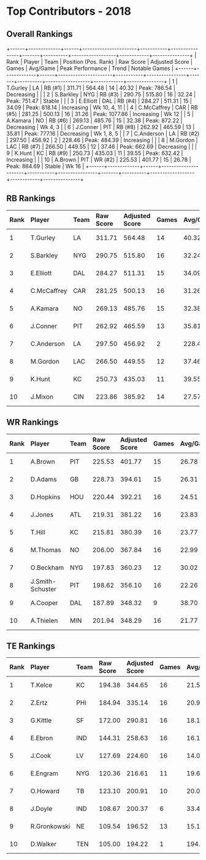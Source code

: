 # Top Contributors - 2018

## Overall Rankings

+------+-------------+------+----------------------+-----------+----------------+-------+----------+------------------+------------+---------------+
| Rank | Player      | Team | Position (Pos. Rank) | Raw Score | Adjusted Score | Games | Avg/Game | Peak Performance | Trend      | Notable Games |
+------+-------------+------+----------------------+-----------+----------------+-------+----------+------------------+------------+---------------+
| 1    | T.Gurley    | LA   | RB (#1)              | 311.71    | 564.48         | 14    | 40.32    | Peak: 786.54     | Decreasing |               |
| 2    | S.Barkley   | NYG  | RB (#3)              | 290.75    | 515.80         | 16    | 32.24    | Peak: 751.47     | Stable     |               |
| 3    | E.Elliott   | DAL  | RB (#4)              | 284.27    | 511.31         | 15    | 34.09    | Peak: 818.14     | Increasing | Wk 10, 4, 11  |
| 4    | C.McCaffrey | CAR  | RB (#5)              | 281.25    | 500.13         | 16    | 31.26    | Peak: 1077.86    | Increasing | Wk 12         |
| 5    | A.Kamara    | NO   | RB (#6)              | 269.13    | 485.76         | 15    | 32.38    | Peak: 872.22     | Decreasing | Wk 4, 3       |
| 6    | J.Conner    | PIT  | RB (#8)              | 262.92    | 465.59         | 13    | 35.81    | Peak: 777.16     | Decreasing | Wk 1, 8, 5    |
| 7    | C.Anderson  | LA   | RB (#2)              | 297.50    | 456.92         | 2     | 228.46   | Peak: 484.39     | Increasing |               |
| 8    | M.Gordon    | LAC  | RB (#7)              | 266.50    | 449.55         | 12    | 37.46    | Peak: 662.69     | Decreasing |               |
| 9    | K.Hunt      | KC   | RB (#9)              | 250.73    | 435.03         | 11    | 39.55    | Peak: 632.42     | Increasing |               |
| 10   | A.Brown     | PIT  | WR (#2)              | 225.53    | 401.77         | 15    | 26.78    | Peak: 884.69     | Stable     | Wk 16         |
+------+-------------+------+----------------------+-----------+----------------+-------+----------+------------------+------------+---------------+

## RB Rankings

| Rank | Player      | Team | Raw Score | Adjusted Score | Games | Avg/Game | Peak Performance | Trend      | Notable Games |
| :----| :-----------| :----| :---------| :--------------| :-----| :--------| :----------------| :----------| :-------------|
| 1    | T.Gurley    | LA   | 311.71    | 564.48         | 14    | 40.32    | Peak: 786.54     | Decreasing |               |
| 2    | S.Barkley   | NYG  | 290.75    | 515.80         | 16    | 32.24    | Peak: 751.47     | Stable     |               |
| 3    | E.Elliott   | DAL  | 284.27    | 511.31         | 15    | 34.09    | Peak: 818.14     | Increasing | Wk 10, 4, 11  |
| 4    | C.McCaffrey | CAR  | 281.25    | 500.13         | 16    | 31.26    | Peak: 1077.86    | Increasing | Wk 12         |
| 5    | A.Kamara    | NO   | 269.13    | 485.76         | 15    | 32.38    | Peak: 872.22     | Decreasing | Wk 4, 3       |
| 6    | J.Conner    | PIT  | 262.92    | 465.59         | 13    | 35.81    | Peak: 777.16     | Decreasing | Wk 1, 8, 5    |
| 7    | C.Anderson  | LA   | 297.50    | 456.92         | 2     | 228.46   | Peak: 484.39     | Increasing |               |
| 8    | M.Gordon    | LAC  | 266.50    | 449.55         | 12    | 37.46    | Peak: 662.69     | Decreasing |               |
| 9    | K.Hunt      | KC   | 250.73    | 435.03         | 11    | 39.55    | Peak: 632.42     | Increasing |               |
| 10   | J.Mixon     | CIN  | 223.86    | 385.92         | 14    | 27.57    | Peak: 626.65     | Stable     |               |

## WR Rankings

| Rank | Player           | Team | Raw Score | Adjusted Score | Games | Avg/Game | Peak Performance | Trend      | Notable Games |
| :----| :----------------| :----| :---------| :--------------| :-----| :--------| :----------------| :----------| :-------------|
| 1    | A.Brown          | PIT  | 225.53    | 401.77         | 15    | 26.78    | Peak: 884.69     | Stable     | Wk 16         |
| 2    | D.Adams          | GB   | 228.73    | 394.61         | 15    | 26.31    | Peak: 723.12     | Stable     |               |
| 3    | D.Hopkins        | HOU  | 220.44    | 392.21         | 16    | 24.51    | Peak: 716.82     | Stable     |               |
| 4    | J.Jones          | ATL  | 219.31    | 381.22         | 16    | 23.83    | Peak: 678.71     | Increasing |               |
| 5    | T.Hill           | KC   | 215.81    | 380.39         | 16    | 23.77    | Peak: 797.82     | Decreasing |               |
| 6    | M.Thomas         | NO   | 206.00    | 367.84         | 16    | 22.99    | Peak: 731.18     | Decreasing |               |
| 7    | O.Beckham        | NYG  | 197.83    | 360.23         | 12    | 30.02    | Peak: 590.39     | Increasing |               |
| 8    | J.Smith-Schuster | PIT  | 198.62    | 356.10         | 16    | 22.26    | Peak: 726.46     | Increasing |               |
| 9    | A.Cooper         | DAL  | 187.89    | 348.32         | 9     | 38.70    | Peak: 909.82     | Increasing |               |
| 10   | A.Thielen        | MIN  | 201.94    | 348.29         | 16    | 21.77    | Peak: 561.72     | Decreasing |               |

## TE Rankings

| Rank | Player       | Team | Raw Score | Adjusted Score | Games | Avg/Game | Peak Performance | Trend      | Notable Games |
| :----| :------------| :----| :---------| :--------------| :-----| :--------| :----------------| :----------| :-------------|
| 1    | T.Kelce      | KC   | 194.38    | 344.65         | 16    | 21.54    | Peak: 731.13     | Increasing |               |
| 2    | Z.Ertz       | PHI  | 184.94    | 335.14         | 16    | 20.95    | Peak: 754.77     | Stable     |               |
| 3    | G.Kittle     | SF   | 172.00    | 290.81         | 16    | 18.18    | Peak: 574.79     | Increasing |               |
| 4    | E.Ebron      | IND  | 144.31    | 258.63         | 16    | 16.16    | Peak: 498.25     | Stable     |               |
| 5    | J.Cook       | LV   | 127.69    | 224.60         | 16    | 14.04    | Peak: 594.75     | Decreasing |               |
| 6    | E.Engram     | NYG  | 120.36    | 216.61         | 11    | 19.69    | Peak: 383.29     | Increasing |               |
| 7    | O.Howard     | TB   | 123.10    | 200.91         | 10    | 20.09    | Peak: 301.05     | Increasing |               |
| 8    | J.Doyle      | IND  | 108.67    | 200.37         | 6     | 33.40    | Peak: 370.32     | Decreasing |               |
| 9    | R.Gronkowski | NE   | 109.54    | 196.52         | 13    | 15.12    | Peak: 492.05     | Decreasing |               |
| 10   | D.Walker     | TEN  | 105.00    | 194.22         | 1     | 194.22   | Peak: 194.22     | Stable     |               |

